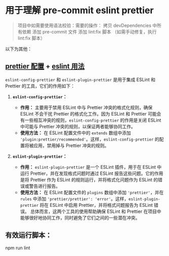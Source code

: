 # 用于理解 pre-commit  eslint  prettier

> 项目中如需要使用语法校验：需要的操作：
> 拷贝 devDependencies 中所有依赖
> 添加 pre-commit 文件
> 添加 lint:fix 脚本
> （如需手动修复，执行 lint:fix 脚本）

以下为其他：

## [prettier 配置](https://prettier.io/docs/en/options) + [eslint 用法](https://eslint.org/docs/latest/use/command-line-interface)

`eslint-config-prettier` 和 `eslint-plugin-prettier` 是用于集成 ESLint 和 Prettier 的工具，它们的作用如下：
1. **`eslint-config-prettier`：**
    - **作用：** 主要用于禁用 ESLint 中与 Prettier 冲突的格式化规则，确保 ESLint 不会干扰 Prettier 的格式化工作。因为 ESLint 和 Prettier 可能会有一些相互冲突的规则，`eslint-config-prettier` 的作用是关闭 ESLint 中可能与 Prettier 冲突的规则，以保证两者能够协同工作。
    - **使用方法：** 在 ESLint 配置文件中的 `extends` 数组中添加 `'plugin:prettier/recommended'`。这样，`eslint-config-prettier` 的配置将被应用，禁用掉与 Prettier 冲突的规则。

2. **`eslint-plugin-prettier`：**
    - **作用：** `eslint-plugin-prettier` 是一个 ESLint 插件，用于在 ESLint 中运行 Prettier，并在发现格式问题时通过 ESLint 报告这些问题。它的作用是将 Prettier 作为 ESLint 的规则运行，并将格式化问题作为 ESLint 的错误或警告进行报告。
    - **使用方法：** 在 ESLint 配置文件的 `plugins` 数组中添加 `'prettier'`，并在 `rules` 中添加 `'prettier/prettier': 'error'`。这样，`eslint-plugin-prettier` 将在 ESLint 中启用 Prettier，并将格式问题报告为 ESLint 错误。
总体而言，这两个工具的使用帮助确保 ESLint 和 Prettier 在项目中能够很好地协同工作，同时避免了它们之间的一些潜在冲突。


## 有效运行脚本：
npm run lint
